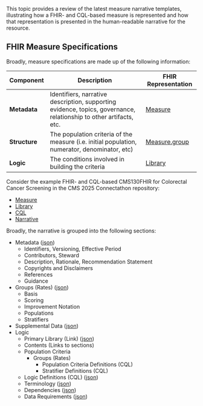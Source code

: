 This topic provides a review of the latest measure narrative templates, illustrating how a FHIR- and CQL-based measure is represented and how that representation is presented in the human-readable narrative for the resource.

## FHIR Measure Specifications

Broadly, measure specifications are made up of the following information:

| Component | Description | FHIR Representation |
|----|----|----|
| **Metadata** | Identifiers, narrative description, supporting evidence, topics, governance, relationship to other artifacts, etc. | [Measure](https://hl7.org/fhir/R4/measure.html) |
| **Structure** | The population criteria of the measure (i.e. initial population, numerator, denominator, etc) | [Measure.group](https://hl7.org/fhir/R4/measure-definitions.html#Measure.group) |
| **Logic** | The conditions involved in building the criteria | [Library](https://hl7.org/fhir/R4/library.html) |

Consider the example FHIR- and CQL-based CMS130FHIR for Colorectal Cancer Screening in the CMS 2025 Connectathon repository:

* [Measure](https://github.com/cqframework/ecqm-content-cms-2025/blob/master/input/resources/measure/CMS130FHIRColorectalCancerScreening.json)
* [Library](https://github.com/cqframework/ecqm-content-cms-2025/blob/master/input/resources/library/CMS130FHIRColorectalCancerScreening.json)
* [CQL](https://github.com/cqframework/ecqm-content-cms-2025/blob/master/input/cql/CMS130FHIRColorectalCancerScreening.cql)
* [Narrative](https://build.fhir.org/ig/cqframework/ecqm-content-cms-2025/Measure-CMS130FHIRColorectalCancerScreening.html)

Broadly, the narrative is grouped into the following sections:

* Metadata ([json](https://github.com/cqframework/ecqm-content-cms-2025/blob/master/input/resources/measure/CMS130FHIRColorectalCancerScreening.json#L1635))
    * Identifiers, Versioning, Effective Period 
    * Contributors, Steward
    * Description, Rationale, Recommendation Statement
    * Copyrights and Disclaimers
    * References
    * Guidance
* Groups (Rates) ([json](https://github.com/cqframework/ecqm-content-cms-2025/blob/master/input/resources/measure/CMS130FHIRColorectalCancerScreening.json#L1725))
    * Basis
    * Scoring
    * Improvement Notation
    * Populations
    * Stratifiers
* Supplemental Data ([json](https://github.com/cqframework/ecqm-content-cms-2025/blob/master/input/resources/measure/CMS130FHIRColorectalCancerScreening.json#L1908))
* Logic
    * Primary Library (Link) ([json](https://github.com/cqframework/ecqm-content-cms-2025/blob/master/input/resources/measure/CMS130FHIRColorectalCancerScreening.json#L1721))
    * Contents (Links to sections)
    * Population Criteria
        * Groups (Rates)
            * Population Criteria Definitions (CQL)
            * Stratifier Definitions (CQL)
    * Logic Definitions (CQL) ([json](https://github.com/cqframework/ecqm-content-cms-2025/blob/master/input/resources/measure/CMS130FHIRColorectalCancerScreening.json#L116))
    * Terminology ([json](https://github.com/cqframework/ecqm-content-cms-2025/blob/master/input/resources/measure/CMS130FHIRColorectalCancerScreening.json#L982))
    * Dependencies ([json](https://github.com/cqframework/ecqm-content-cms-2025/blob/master/input/resources/measure/CMS130FHIRColorectalCancerScreening.json#L890))
    * Data Requirements ([json](https://github.com/cqframework/ecqm-content-cms-2025/blob/master/input/resources/measure/CMS130FHIRColorectalCancerScreening.json#L1199))

